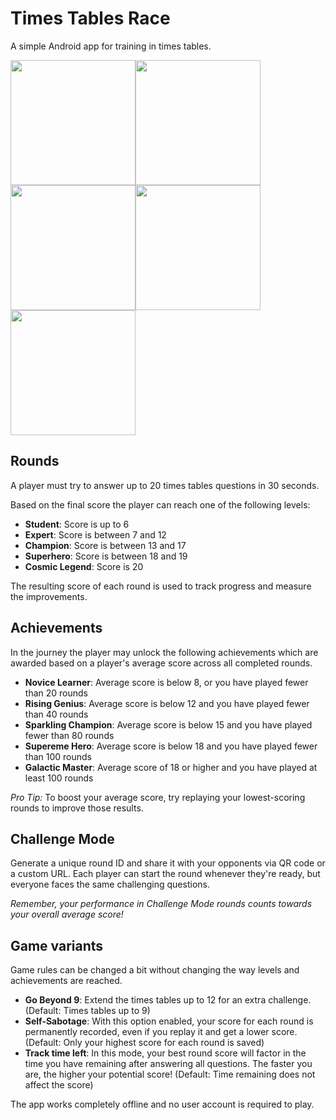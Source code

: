 # Times Tables Race
A simple Android app for training in times tables.

<img src="https://github.com/Pizza67/times-tables-challenge/assets/13993235/9bc032e9-02d0-4ef8-8d82-7055c275cd27" width="200" ><img src="https://github.com/Pizza67/times-tables-challenge/assets/13993235/7843ed7e-e555-435a-8441-bacf67fabd1f" width="200"><img src="https://github.com/Pizza67/times-tables-challenge/assets/13993235/a0eae962-d7f9-47d2-b0d2-1252ccecb4d1" width="200"><img src="https://github.com/Pizza67/times-tables-challenge/assets/13993235/e4d6828d-5352-47fe-a3ca-22a7455de12a" width="200"><img src="https://github.com/Pizza67/times-tables-challenge/assets/13993235/838346b5-8f3f-4d42-97b4-a794afedac80" width="200">

## Rounds 
A player must try to answer up to 20 times tables questions in 30 seconds.

Based on the final score the player can reach one of the following levels:

* **Student**: Score is up to 6
* **Expert**: Score is between 7 and 12
* **Champion**: Score is between 13 and 17
* **Superhero**: Score is between 18 and 19
* **Cosmic Legend**: Score is 20

The resulting score of each round is used to track progress and measure the improvements.

## Achievements
In the journey the player may unlock the following achievements which are awarded based on a player's average score across all completed rounds.

* **Novice Learner**: Average score is below 8, or you have played fewer than 20 rounds
* **Rising Genius**: Average score is below 12 and you have played fewer than 40 rounds
* **Sparkling Champion**: Average score is below 15 and you have played fewer than 80 rounds
* **Supereme Hero**: Average score is below 18 and you have played fewer than 100 rounds
* **Galactic Master**: Average score of 18 or higher and you have played at least 100 rounds

_Pro Tip:_ To boost your average score, try replaying your lowest-scoring rounds to improve those results.

## Challenge Mode
Generate a unique round ID and share it with your opponents via QR code or a custom URL. 
Each player can start the round whenever they're ready, but everyone faces the same challenging questions.

_Remember, your performance in Challenge Mode rounds counts towards your overall average score!_

## Game variants
Game rules can be changed a bit without changing the way levels and achievements are reached.

* **Go Beyond 9**: Extend the times tables up to 12 for an extra challenge. (Default: Times tables up to 9)
* **Self-Sabotage**: With this option enabled, your score for each round is permanently recorded, even if you replay it and get a lower score. (Default: Only your highest score for each round is saved)
* **Track time left**: In this mode, your best round score will factor in the time you have remaining after answering all questions. The faster you are, the higher your potential score! (Default: Time remaining does not affect the score)

The app works completely offline and no user account is required to play.
